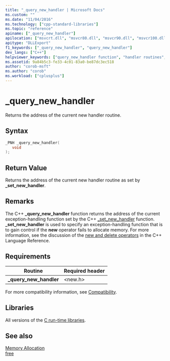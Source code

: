 ```yaml
---
title: "_query_new_handler | Microsoft Docs"
ms.custom: ""
ms.date: "11/04/2016"
ms.technology: ["cpp-standard-libraries"]
ms.topic: "reference"
apiname: ["_query_new_handler"]
apilocation: ["msvcrt.dll", "msvcr80.dll", "msvcr90.dll", "msvcr100.dll", "msvcr100_clr0400.dll", "msvcr110.dll", "msvcr110_clr0400.dll", "msvcr120.dll", "msvcr120_clr0400.dll", "ucrtbase.dll", "api-ms-win-crt-heap-l1-1-0.dll"]
apitype: "DLLExport"
f1_keywords: ["_query_new_handler", "query_new_handler"]
dev_langs: ["C++"]
helpviewer_keywords: ["query_new_handler function", "handler routines", "error handling", "_query_new_handler function"]
ms.assetid: 9a84b5c3-fe33-4c01-83a0-be87dc3ec518
author: "corob-msft"
ms.author: "corob"
ms.workload: ["cplusplus"]
---
```

# _query_new_handler

Returns the address of the current new handler routine.

## Syntax

```C
_PNH _query_new_handler(
   void
);
```

## Return Value

Returns the address of the current new handler routine as set by **_set_new_handler**.

## Remarks

The C++ **_query_new_handler** function returns the address of the current exception-handling function set by the C++ [_set_new_handler](set-new-handler.md) function. **_set_new_handler** is used to specify an exception-handling function that is to gain control if the **new** operator fails to allocate memory. For more information, see the discussion of the [new and delete operators](../../cpp/new-and-delete-operators.md) in the C++ Language Reference.

## Requirements

|Routine|Required header|
|-------------|---------------------|
|**_query_new_handler**|\<new.h>|

For more compatibility information, see [Compatibility](../../c-runtime-library/compatibility.md).

## Libraries

All versions of the [C run-time libraries](../../c-runtime-library/crt-library-features.md).

## See also

[Memory Allocation](../../c-runtime-library/memory-allocation.md)<br/>
[free](free.md)<br/>
